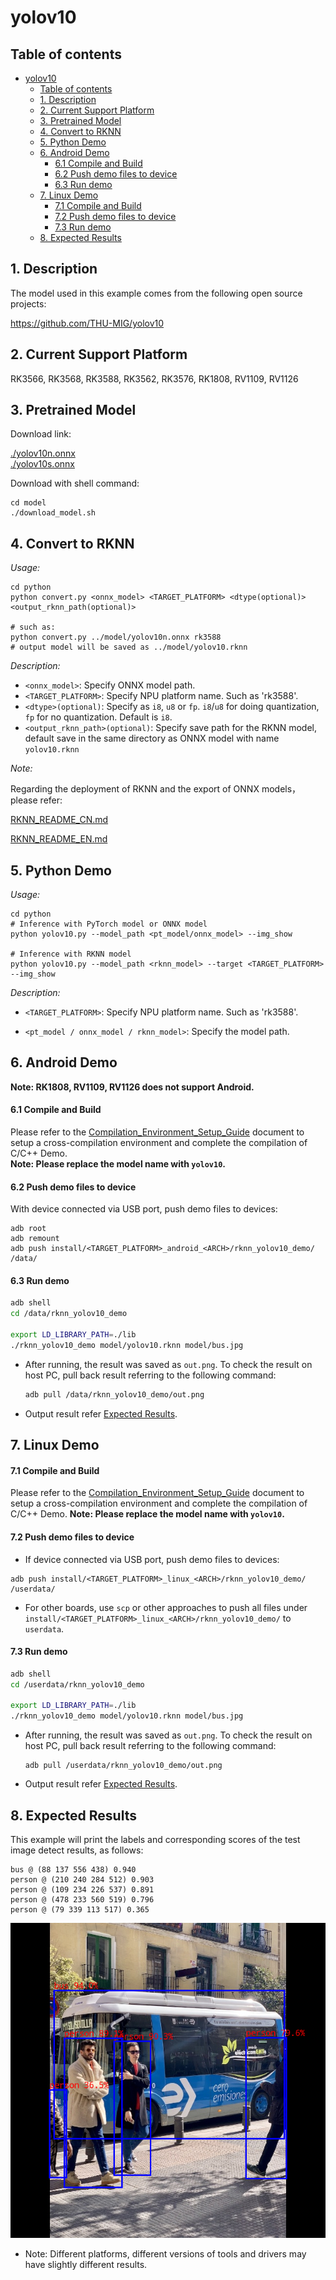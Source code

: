 # yolov10

## Table of contents

- [yolov10](#yolov10)
  - [Table of contents](#table-of-contents)
  - [1. Description](#1-description)
  - [2. Current Support Platform](#2-current-support-platform)
  - [3. Pretrained Model](#3-pretrained-model)
  - [4. Convert to RKNN](#4-convert-to-rknn)
  - [5. Python Demo](#5-python-demo)
  - [6. Android Demo](#6-android-demo)
      - [6.1 Compile and Build](#61-compile-and-build)
      - [6.2 Push demo files to device](#62-push-demo-files-to-device)
      - [6.3 Run demo](#63-run-demo)
  - [7. Linux Demo](#7-linux-demo)
      - [7.1 Compile and Build](#71-compile-and-build)
      - [7.2 Push demo files to device](#72-push-demo-files-to-device)
      - [7.3 Run demo](#73-run-demo)
  - [8. Expected Results](#8-expected-results)



## 1. Description

The model used in this example comes from the following open source projects:  

https://github.com/THU-MIG/yolov10



## 2. Current Support Platform

RK3566, RK3568, RK3588, RK3562, RK3576, RK1808, RV1109, RV1126



## 3. Pretrained Model

Download link: 

[./yolov10n.onnx](https://ftrg.zbox.filez.com/v2/delivery/data/95f00b0fc900458ba134f8b180b3f7a1/examples/yolov10/yolov10n.onnx)<br />[./yolov10s.onnx](https://ftrg.zbox.filez.com/v2/delivery/data/95f00b0fc900458ba134f8b180b3f7a1/examples/yolov10/yolov10s.onnx)<br />

Download with shell command:

```
cd model
./download_model.sh
```

## 4. Convert to RKNN

*Usage:*

```shell
cd python
python convert.py <onnx_model> <TARGET_PLATFORM> <dtype(optional)> <output_rknn_path(optional)>

# such as: 
python convert.py ../model/yolov10n.onnx rk3588
# output model will be saved as ../model/yolov10.rknn
```

*Description:*

- `<onnx_model>`: Specify ONNX model path.
- `<TARGET_PLATFORM>`: Specify NPU platform name. Such as 'rk3588'.
- `<dtype>(optional)`: Specify as `i8`, `u8` or `fp`. `i8`/`u8` for doing quantization, `fp` for no quantization. Default is `i8`.
- `<output_rknn_path>(optional)`: Specify save path for the RKNN model, default save in the same directory as ONNX model with name `yolov10.rknn`

*Note:*

Regarding the deployment of RKNN and the export of ONNX models， please refer:

[RKNN_README_CN.md](https://github.com/airockchip/yolov10/blob/master/RKNN_README_CN.md)

[RKNN_README_EN.md](https://github.com/airockchip/yolov10/blob/master/RKNN_README_EN.md)


## 5. Python Demo

*Usage:*

```shell
cd python
# Inference with PyTorch model or ONNX model
python yolov10.py --model_path <pt_model/onnx_model> --img_show

# Inference with RKNN model
python yolov10.py --model_path <rknn_model> --target <TARGET_PLATFORM> --img_show
```

*Description:*

- `<TARGET_PLATFORM>`: Specify NPU platform name. Such as 'rk3588'.

- `<pt_model / onnx_model / rknn_model>`: Specify the model path.



## 6. Android Demo

**Note: RK1808, RV1109, RV1126 does not support Android.**

#### 6.1 Compile and Build

Please refer to the [Compilation_Environment_Setup_Guide](../../docs/Compilation_Environment_Setup_Guide.md#android-platform) document to setup a cross-compilation environment and complete the compilation of C/C++ Demo.  
**Note: Please replace the model name with `yolov10`.**

#### 6.2 Push demo files to device

With device connected via USB port, push demo files to devices:

```shell
adb root
adb remount
adb push install/<TARGET_PLATFORM>_android_<ARCH>/rknn_yolov10_demo/ /data/
```

#### 6.3 Run demo

```sh
adb shell
cd /data/rknn_yolov10_demo

export LD_LIBRARY_PATH=./lib
./rknn_yolov10_demo model/yolov10.rknn model/bus.jpg
```

- After running, the result was saved as `out.png`. To check the result on host PC, pull back result referring to the following command: 

  ```sh
  adb pull /data/rknn_yolov10_demo/out.png
  ```

- Output result refer [Expected Results](#8-expected-results).



## 7. Linux Demo

#### 7.1 Compile and Build

Please refer to the [Compilation_Environment_Setup_Guide](../../docs/Compilation_Environment_Setup_Guide.md#linux-platform) document to setup a cross-compilation environment and complete the compilation of C/C++ Demo.
**Note: Please replace the model name with `yolov10`.**

#### 7.2 Push demo files to device

- If device connected via USB port, push demo files to devices:

```shell
adb push install/<TARGET_PLATFORM>_linux_<ARCH>/rknn_yolov10_demo/ /userdata/
```

- For other boards, use `scp` or other approaches to push all files under `install/<TARGET_PLATFORM>_linux_<ARCH>/rknn_yolov10_demo/` to `userdata`.

#### 7.3 Run demo

```sh
adb shell
cd /userdata/rknn_yolov10_demo

export LD_LIBRARY_PATH=./lib
./rknn_yolov10_demo model/yolov10.rknn model/bus.jpg
```

- After running, the result was saved as `out.png`. To check the result on host PC, pull back result referring to the following command: 

  ```
  adb pull /userdata/rknn_yolov10_demo/out.png
  ```

- Output result refer [Expected Results](#8-expected-results).



## 8. Expected Results

This example will print the labels and corresponding scores of the test image detect results, as follows:

```
bus @ (88 137 556 438) 0.940
person @ (210 240 284 512) 0.903
person @ (109 234 226 537) 0.891
person @ (478 233 560 519) 0.796
person @ (79 339 113 517) 0.365
```

<img src="result.png">

- Note: Different platforms, different versions of tools and drivers may have slightly different results.
